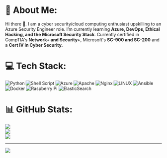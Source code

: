 # 💫 About Me:
Hi there 👋. I am a cyber security/cloud computing enthusiast upskilling to an Azure Security Engineer role. I’m currently learning **Azure, DevOps, Ethical Hacking, and the Microsoft Security Stack**. Currently certified in CompTIA's **Network+ and Security+**, Microsoft's **SC-900 and SC-200** and a **Cert IV in Cyber Security.**


# 💻 Tech Stack:
![Python](https://img.shields.io/badge/python-3670A0?style=plastic&logo=python&logoColor=ffdd54) ![Shell Script](https://img.shields.io/badge/shell_script-%23121011.svg?style=plastic&logo=gnu-bash&logoColor=white) ![Azure](https://img.shields.io/badge/azure-%230072C6.svg?style=plastic&logo=azure-devops&logoColor=white) ![Apache](https://img.shields.io/badge/apache-%23D42029.svg?style=plastic&logo=apache&logoColor=white) ![Nginx](https://img.shields.io/badge/nginx-%23009639.svg?style=plastic&logo=nginx&logoColor=white) ![LINUX](https://img.shields.io/badge/Linux-FCC624?style=plastic&logo=linux&logoColor=black) ![Ansible](https://img.shields.io/badge/ansible-%231A1918.svg?style=plastic&logo=ansible&logoColor=white) ![Docker](https://img.shields.io/badge/docker-%230db7ed.svg?style=plastic&logo=docker&logoColor=white) ![Raspberry Pi](https://img.shields.io/badge/-RaspberryPi-C51A4A?style=plastic&logo=Raspberry-Pi) ![ElasticSearch](https://img.shields.io/badge/-ElasticSearch-005571?style=plastic&logo=elasticsearch)
# 📊 GitHub Stats:
![](https://github-readme-stats.vercel.app/api?username=imnhema&theme=radical&hide_border=false&include_all_commits=false&count_private=false)<br/>
![](https://github-readme-streak-stats.herokuapp.com/?user=imnhema&theme=radical&hide_border=false)<br/>
![](https://github-readme-stats.vercel.app/api/top-langs/?username=imnhema&theme=radical&hide_border=false&include_all_commits=false&count_private=false&layout=compact)





---
[![](https://visitcount.itsvg.in/api?id=imnhema&icon=0&color=0)](https://visitcount.itsvg.in)

